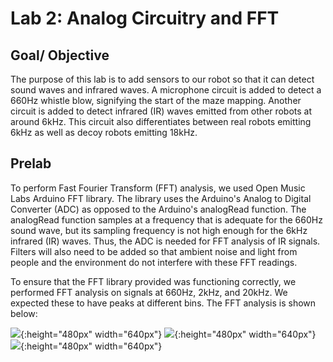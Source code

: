 # Lab 2: Analog Circuitry and FFT

## Goal/ Objective

The purpose of this lab is to add sensors to our robot so that it can detect sound waves and infrared waves. A microphone circuit is added to detect a 660Hz whistle blow, signifying the start of the maze mapping. Another circuit is added to detect infrared (IR) waves emitted from other robots at around 6kHz. This circuit also differentiates between real robots emitting 6kHz as well as decoy robots emitting 18kHz.

## Prelab

To perform Fast Fourier Transform (FFT) analysis, we used Open Music Labs Arduino FFT library. The library uses the Arduino's Analog to Digital Converter (ADC) as opposed to the Arduino's analogRead function. The analogRead function samples at a frequency that is adequate for the 660Hz sound wave, but its sampling frequency is not high enough for the 6kHz infrared (IR) waves. Thus, the ADC is needed for FFT analysis of IR signals. Filters will also need to be added so that ambient noise and light from people and the environment do not interfere with these FFT readings. 

To ensure that the FFT library provided was functioning correctly, we performed FFT analysis on signals at 660Hz, 2kHz, and 20kHz. We expected these to have peaks at different bins. The FFT analysis is shown below:


![](images/lab1/660hz_fft_prelab.jpg){:height="480px" width="640px"}
![](images/lab1/2khz_fft_prelab.jpg){:height="480px" width="640px"}
![](images/lab1/20khz_fft_prelab.jpg){:height="480px" width="640px"}